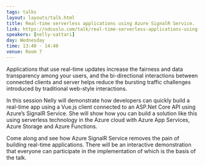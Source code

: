```yaml
---
tags: talks
layout: layouts/talk.html
title: Real-time serverless applications using Azure SignalR Service.
link: https://ndcoslo.com/talk/real-time-serverless-applications-using-azure-signalr-service/
speakers: [nelly-sattari]
day: Wednesday
time: 13:40 - 14:40
venue: Room 7
---
```

Applications that use real-time updates increase the fairness and data transparency among your users, and the bi-directional interactions between connected clients and server helps reduce the bursting traffic challenges introduced by traditional web-style interactions.

In this session Nelly will demonstrate how developers can quickly build a real-time app using a Vue.js client connected to an ASP.Net Core API using Azure’s SignalR Service. She will show how you can build a solution like this using serverless technology in the Azure cloud with Azure App Services, Azure Storage and Azure Functions.

Come along and see how Azure SignalR Service removes the pain of building real-time applications. There will be an interactive demonstration that everyone can participate in the implementation of which is the basis of the talk.